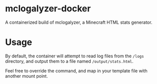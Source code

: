 # mclogalyzer-docker
A containerized build of mclogalyzer, a Minecraft HTML stats generator.

# Usage
By default, the container will attempt to read log files from the `/logs` directory, and output them to a file named `/output/stats.html`.

Feel free to override the command, and map in your template file with another mount point.
